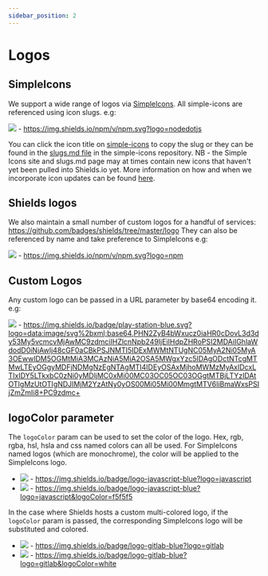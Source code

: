 ```yaml
---
sidebar_position: 2
---
```


# Logos

## SimpleIcons

We support a wide range of logos via [SimpleIcons](https://simpleicons.org/). All simple-icons are referenced using icon slugs. e.g:

![](https://img.shields.io/npm/v/npm.svg?logo=nodedotjs) - https://img.shields.io/npm/v/npm.svg?logo=nodedotjs

You can click the icon title on <a href="https://simpleicons.org/" rel="noopener noreferrer" target="_blank">simple-icons</a> to copy the slug or they can be found in the <a href="https://github.com/simple-icons/simple-icons/blob/master/slugs.md">slugs.md file</a> in the simple-icons repository. NB - the Simple Icons site and slugs.md page may at times contain new icons that haven't yet been pulled into Shields.io yet. More information on how and when we incorporate icon updates can be found [here](https://github.com/badges/shields/discussions/5369).

## Shields logos

We also maintain a small number of custom logos for a handful of services: https://github.com/badges/shields/tree/master/logo They can also be referenced by name and take preference to SimpleIcons e.g:

![](https://img.shields.io/npm/v/npm.svg?logo=npm) - https://img.shields.io/npm/v/npm.svg?logo=npm

## Custom Logos

Any custom logo can be passed in a URL parameter by base64 encoding it. e.g:

![](https://img.shields.io/badge/play-station-blue.svg?logo=data:image/svg%2bxml;base64,PHN2ZyB4bWxucz0iaHR0cDovL3d3dy53My5vcmcvMjAwMC9zdmciIHZlcnNpb249IjEiIHdpZHRoPSI2MDAiIGhlaWdodD0iNjAwIj48cGF0aCBkPSJNMTI5IDExMWMtNTUgNC05MyA2Ni05MyA3OEwwIDM5OGMtMiA3MCAzNiA5MiA2OSA5MWgxYzc5IDAgODctNTcgMTMwLTEyOGgyMDFjNDMgNzEgNTAgMTI4IDEyOSAxMjhoMWMzMyAxIDcxLTIxIDY5LTkxbC0zNi0yMDljMC0xMi00MC03OC05OC03OGgtMTBjLTYzIDAtOTIgMzUtOTIgNDJIMjM2YzAtNy0yOS00Mi05Mi00MmgtMTV6IiBmaWxsPSIjZmZmIi8+PC9zdmc+) - https://img.shields.io/badge/play-station-blue.svg?logo=data:image/svg%2bxml;base64,PHN2ZyB4bWxucz0iaHR0cDovL3d3dy53My5vcmcvMjAwMC9zdmciIHZlcnNpb249IjEiIHdpZHRoPSI2MDAiIGhlaWdodD0iNjAwIj48cGF0aCBkPSJNMTI5IDExMWMtNTUgNC05MyA2Ni05MyA3OEwwIDM5OGMtMiA3MCAzNiA5MiA2OSA5MWgxYzc5IDAgODctNTcgMTMwLTEyOGgyMDFjNDMgNzEgNTAgMTI4IDEyOSAxMjhoMWMzMyAxIDcxLTIxIDY5LTkxbC0zNi0yMDljMC0xMi00MC03OC05OC03OGgtMTBjLTYzIDAtOTIgMzUtOTIgNDJIMjM2YzAtNy0yOS00Mi05Mi00MmgtMTV6IiBmaWxsPSIjZmZmIi8+PC9zdmc+

## logoColor parameter

The `logoColor` param can be used to set the color of the logo. Hex, rgb, rgba, hsl, hsla and css named colors can all be used. For SimpleIcons named logos (which are monochrome), the color will be applied to the SimpleIcons logo.

- ![](https://img.shields.io/badge/logo-javascript-blue?logo=javascript) - https://img.shields.io/badge/logo-javascript-blue?logo=javascript
- ![](https://img.shields.io/badge/logo-javascript-blue?logo=javascript&logoColor=f5f5f5) - https://img.shields.io/badge/logo-javascript-blue?logo=javascript&logoColor=f5f5f5

In the case where Shields hosts a custom multi-colored logo, if the `logoColor` param is passed, the corresponding SimpleIcons logo will be substituted and colored.

- ![](https://img.shields.io/badge/logo-gitlab-blue?logo=gitlab) - https://img.shields.io/badge/logo-gitlab-blue?logo=gitlab
- ![](https://img.shields.io/badge/logo-gitlab-blue?logo=gitlab&logoColor=white) - https://img.shields.io/badge/logo-gitlab-blue?logo=gitlab&logoColor=white
